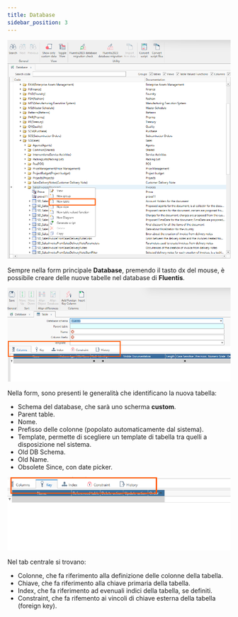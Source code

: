 ```yaml
---
title: Database
sidebar_position: 3
---
```


![](../../../../static/images/20250103111706.png)

Sempre nella form principale **Database**, premendo il tasto dx del mouse, è possibile creare delle nuove tabelle nel database di **Fluentis**.  

![](../../../../static/images/20250103112756.png)




Nella form, sono presenti le generalità che identificano la nuova tabella:
* Schema del database, che sarà uno scherma **custom**.  
* Parent table.
* Nome.
* Prefisso delle colonne (popolato automaticamente dal sistema).
* Template, permette di scegliere un template di tabella tra quelli a disposizione nel sistema.
* Old DB Schema.
* Old Name.
* Obsolete Since, con date picker.

![](../../../../static/images/20250103113517.png)


Nel tab centrale si trovano:
* Colonne, che fa riferimento alla definizione delle colonne della tabella.  
* Chiave, che fa riferimento alla chiave primaria della tabella.  
* Index, che fa riferimento ad evenuali indici della tabella, se definiti.  
* Constraint, che fa rifemento ai vincoli di chiave esterna della tabella (foreign key).





